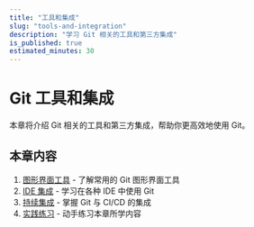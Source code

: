 ```yaml
---
title: "工具和集成"
slug: "tools-and-integration"
description: "学习 Git 相关的工具和第三方集成"
is_published: true
estimated_minutes: 30
---
```


# Git 工具和集成

本章将介绍 Git 相关的工具和第三方集成，帮助你更高效地使用 Git。

## 本章内容

1. [图形界面工具](gui-tools.md) - 了解常用的 Git 图形界面工具
2. [IDE 集成](ide-integration.md) - 学习在各种 IDE 中使用 Git
3. [持续集成](continuous-integration.md) - 掌握 Git 与 CI/CD 的集成
4. [实践练习](practice.md) - 动手练习本章所学内容